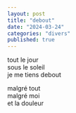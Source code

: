 ```yaml
---
layout: post
title: "debout"
date: "2024-03-24"
categories: "divers"
published: true
---
```


tout le jour  
sous le soleil  
je me tiens debout  

malgré tout  
malgré moi  
et la douleur  

